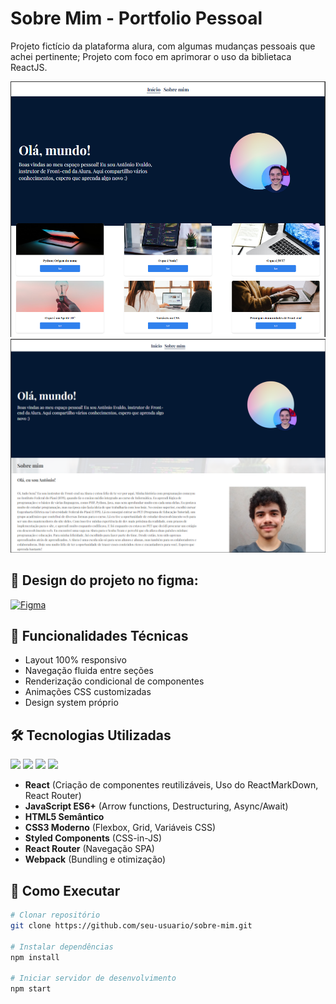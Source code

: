 # Sobre Mim - Portfolio Pessoal

Projeto fictício da plataforma alura, com algumas mudanças pessoais que achei pertinente;
Projeto com foco em aprimorar o uso da biblietaca ReactJS.

![Preview do Projeto](https://github.com/danielcoosta1/ola-mundo/blob/develop/src/assets/exemplo1.PNG?raw=true)
![Preview do Projeto](https://github.com/danielcoosta1/ola-mundo/blob/develop/src/assets/exemplo2readme.PNG?raw=true)

## 🎨 Design do projeto no figma:

[![Figma](https://img.shields.io/badge/Figma-F24E1E?style=for-the-badge&logo=figma&logoColor=white)](https://www.figma.com/design/I2VbfO1jO5zzQfBbQrFsjd/React--desenvolvendo-com-JavaScript-%7C-Organo--Community-?node-id=134-128&p=f&t=6L3ERwsDShHoA39b-0)

## 🎯 Funcionalidades Técnicas

- Layout 100% responsivo
- Navegação fluida entre seções
- Renderização condicional de componentes
- Animações CSS customizadas
- Design system próprio

## 🛠 Tecnologias Utilizadas

<p>
<img src="https://img.shields.io/badge/JavaScript-F7DF1E?style=for-the-badge&logo=javascript&logoColor=black">
<img src="https://img.shields.io/badge/HTML5-E34F26?style=for-the-badge&logo=html5&logoColor=white">
<img src="https://img.shields.io/badge/CSS-239120?&style=for-the-badge&logo=css3&logoColor=white">
<img src="https://img.shields.io/badge/React-20232A?style=for-the-badge&logo=react&logoColor=61DAFB">
</p>

- **React** (Criação de componentes reutilizáveis, Uso do ReactMarkDown, React Router)
- **JavaScript ES6+** (Arrow functions, Destructuring, Async/Await)
- **HTML5 Semântico**
- **CSS3 Moderno** (Flexbox, Grid, Variáveis CSS)
- **Styled Components** (CSS-in-JS)
- **React Router** (Navegação SPA)
- **Webpack** (Bundling e otimização)

## 🚀 Como Executar

```bash
# Clonar repositório
git clone https://github.com/seu-usuario/sobre-mim.git

# Instalar dependências
npm install

# Iniciar servidor de desenvolvimento
npm start
```
